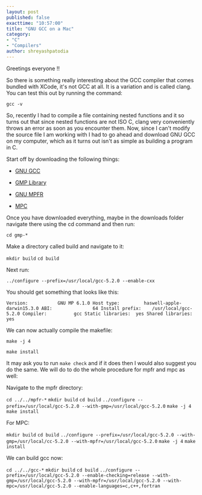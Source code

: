 ```yaml
---
layout: post
published: false
exacttime: "10:57:00"
title: "GNU GCC on a Mac"
category:
- "C"
- "Compilers"
author: shreyashpatodia
---
```


Greetings everyone !! 

So there is something really interesting about the GCC compiler that comes bundled with XCode, it's not GCC at all. It is a variation and is called clang. You can test this out by running the command: 

`gcc -v`

So, recently I had to compile a file containing nested functions and it so turns out that since nested functions are not ISO C, clang very conveniently throws an error as soon as you encounter them. Now, since I can't modify the source file I am working with I had to go ahead and download GNU GCC on my computer, which as it turns out isn't as simple as building a program in C.

Start off by downloading the following things:


- [GNU GCC](http://mac.softpedia.com/get/Development/Compilers/GCC.shtml)

- [GMP Library](https://gmplib.org/)

- [GNU MPFR](http://www.mpfr.org/mpfr-current/#download)

- [MPC](http://www.multiprecision.org/index.php?prog=mpc&page=download)

Once you have downloaded everything, maybe in the downloads folder navigate there using the cd command and then run: 

`cd gmp-*`

Make a directory called build and navigate to it: 

`mkdir build`
`cd build`

Next run:

`../configure --prefix=/usr/local/gcc-5.2.0 --enable-cxx`

You should get something that looks like this: 

`Version:           GNU MP 6.1.0
Host type:         haswell-apple-darwin15.3.0
ABI:               64
Install prefix:    /usr/local/gcc-5.2.0
Compiler:          gcc
Static libraries:  yes
Shared libraries:  yes`


We can now actually compile the makefile: 

`make -j 4`

`make install`

It may ask you to run `make check` and if it does then I would also suggest you do the same. We will do to do the whole procedure for mpfr and mpc as well:

Navigate to the mpfr directory:

`cd ../../mpfr-*`
`mkdir build`
`cd build`
`../configure --prefix=/usr/local/gcc-5.2.0 --with-gmp=/usr/local/gcc-5.2.0`
`make -j 4`
`make install`

For MPC:

`mkdir build`
`cd build`
`../configure --prefix=/usr/local/gcc-5.2.0 --with-gmp=/usr/local/cc-5.2.0 --with-mpfr=/usr/local/gcc-5.2.0`
`make -j 4`
`make install`



We can build gcc now: 

`cd ../../gcc-*`
`mkdir build`
`cd build`
`../configure --prefix=/usr/local/gcc-5.2.0 --enable-checking=release --with-gmp=/usr/local/gcc-5.2.0 --with-mpfr=/usr/local/gcc-5.2.0 --with-mpc=/usr/local/gcc-5.2.0 --enable-languages=c,c++,fortran`





